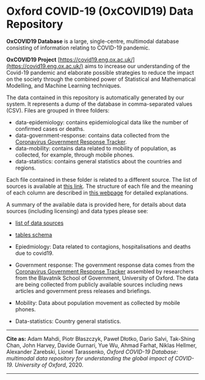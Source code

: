# Oxford COVID-19 (OxCOVID19) Data Repository 

**OxCOVID19 Database** is a large, single-centre, multimodal database consisting of information relating to COVID-19 pandemic. 

**OxCOVID19 Project** [https://covid19.eng.ox.ac.uk/](https://covid19.eng.ox.ac.uk/)  aims to increase our understanding of the Covid-19 pandemic and elaborate possible strategies to reduce the impact on the society through the combined power of Statistical and Mathematical Modelling, and Machine Learning techniques.

The data contained in this repository is automatically generated by our system. It represents a dump of the database in comma-separated values (CSV).
Files are grouped in three folders:

- data-epidemiology: contains epidemiological data like the number of confirmed cases or deaths.
- data-government-response: contains data collected from the [Coronavirus Government Response Tracker](https://www.bsg.ox.ac.uk/research/research-projects/coronavirus-government-response-tracker).
- data-mobility: contains data related to mobility of population, as collected, for example, through mobile phones.
- data-statistics: contains general statistics about the countries and regions.

Each file contained in these folder is related to a different source. The list of sources is available at [this link](https://covid19.eng.ox.ac.uk/data_sources.html). The structure of each file and the meaning of each column are described in [this webpage](https://covid19.eng.ox.ac.uk/data_schema.html) for detailed explanations.

A summary of the available data is provided here, for details about data sources (including licensing) and data types please see:

* [list of data sources](https://docs.google.com/spreadsheets/d/1GHN1b_uZq4swxyN6dhPqjmjLtYGhONZ_yWlJoleTCjY/edit?usp=sharing)
* [tables schema](https://docs.google.com/spreadsheets/d/1GYyxsod4DG9aEN28nm3L6XWgnlZMWrBXtEzT6nuZUtQ/edit?usp=sharing)

* Epiedmiology: Data related to contagions, hospitalisations and deaths due to covid19.
* Government response: The government response data comes from the [Coronavirus Government Response Tracker](https://www.bsg.ox.ac.uk/research/research-projects/coronavirus-government-response-tracker) assembled by researchers from the Blavatnik School of Government, University of Oxford. The data are being collected from publicly available sources including news articles and government press releases and briefings.
* Mobility: Data about population movement as collected by mobile phones.
* Data-statistics: Country general statistics.


---

__Cite as:__ Adam Mahdi, Piotr Błaszczyk, Paweł Dłotko, Dario Salvi, Tak-Shing Chan, John Harvey, Davide Gurnari, Yue Wu, Ahmad Farhat, Niklas Hellmer, Alexander Zarebski, Lionel Tarassenko,
<em>Oxford COVID-19 Database: multimodal data repository for understanding the global impact of COVID-19. University of Oxford</em>, 2020.

---
